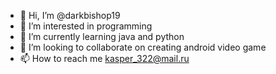 - 👋 Hi, I’m @darkbishop19
- 👀 I’m interested in programming
- 🌱 I’m currently learning java and python
- 💞️ I’m looking to collaborate on creating android video game
- 📫 How to reach me kasper_322@mail.ru

<!---
darkbishop19/darkbishop19 is a ✨ special ✨ repository because its `README.md` (this file) appears on your GitHub profile.
You can click the Preview link to take a look at your changes.
--->
